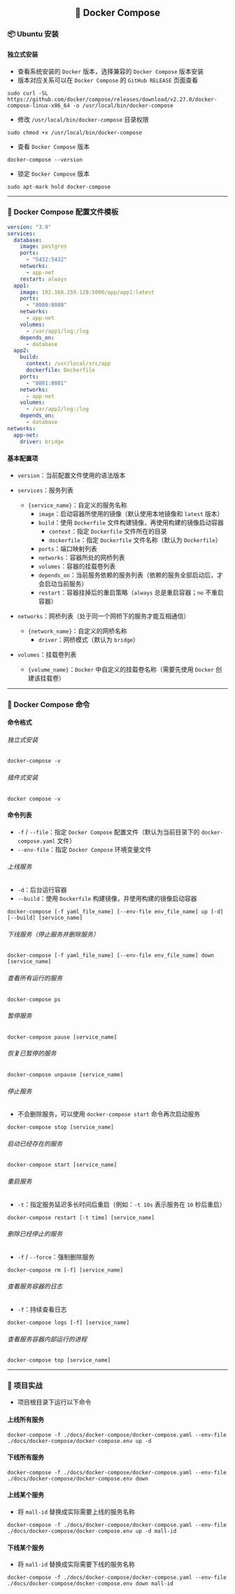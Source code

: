 <h2 align="center">📔 Docker Compose</h2>

### 📦 Ubuntu 安装

#### 独立式安装

* 查看系统安装的 `Docker` 版本，选择兼容的 `Docker Compose` 版本安装
* 版本对应关系可以在 `Docker Compose` 的 `GitHub RELEASE` 页面查看

```shell
sudo curl -SL https://github.com/docker/compose/releases/download/v2.27.0/docker-compose-linux-x86_64 -o /usr/local/bin/docker-compose
```

* 修改 `/usr/local/bin/docker-compose` 目录权限

```shell
sudo chmod +x /usr/local/bin/docker-compose
```

* 查看 `Docker Compose` 版本

```shell
docker-compose --version
```

* 锁定 `Docker Compose` 版本

```shell
sudo apt-mark hold docker-compose
```

---

### 🐳 Docker Compose 配置文件模板

```yaml
version: "3.9"
services:
  database:
    image: postgres
    ports:
      - "5432:5432"
    networks:
      - app-net
    restart: always
  app1:
    image: 192.168.159.128:5000/app/app1:latest
    ports:
      - "8080:8080"
    networks:
      - app-net
    volumes:
      - /var/app1/log:/log
    depends_on:
      - database
  app2:
    build:
      context: /usr/local/src/app
      dockerfile: Dockerfile
    ports:
      - "8081:8081"
    networks:
      - app-net
    volumes:
      - /var/app2/log:/log
    depends_on:
      - database
networks:
  app-net:
    driver: bridge
```

#### 基本配置项

* `version`：当前配置文件使用的语法版本


* `services`：服务列表
    * `{service_name}`：自定义的服务名称
        * `image`：启动容器所使用的镜像（默认使用本地镜像和 `latest` 版本）
        * `build`：使用 `Dockerfile` 文件构建镜像，再使用构建的镜像启动容器
            * `context`：指定 `Dockerfile` 文件所在的目录
            * `dockerfile`：指定 `Dockerfile` 文件名称（默认为 `Dockerfile`）
        * `ports`：端口映射列表
        * `networks`：容器所处的网桥列表
        * `volumes`：容器的挂载卷列表
        * `depends_on`：当前服务依赖的服务列表（依赖的服务全部启动后，才会启动当前服务）
        * `restart`：容器挂掉后的重启策略（`always` 总是重启容器；`no` 不重启容器）


* `networks`：网桥列表（处于同一个网桥下的服务才能互相通信）
    * `{network_name}`：自定义的网桥名称
        * `driver`：网桥模式（默认为 `bridge`）


* `volumes`：挂载卷列表
    * `{volume_name}`：`Docker` 中自定义的挂载卷名称（需要先使用 `Docker` 创建该挂载卷）

---

### 🔑 Docker Compose 命令

#### 命令格式

###### 独立式安装

```shell
docker-compose -v
```

###### 插件式安装

```shell
docker compose -v
```  

#### 命令列表

* `-f` / `--file`：指定 `Docker Compose` 配置文件（默认为当前目录下的 `docker-compose.yaml` 文件）
* `--env-file`：指定 `Docker Compose` 环境变量文件

###### 上线服务

* `-d`：后台运行容器
* `--build`：使用 `Dockerfile` 构建镜像，并使用构建的镜像启动容器

```shell
docker-compose [-f yaml_file_name] [--env-file env_file_name] up [-d] [--build] [service_name]
```

###### 下线服务（停止服务并删除服务）

```shell
docker-compose [-f yaml_file_name] [--env-file env_file_name] down [service_name]
```

###### 查看所有运行的服务

```shell
docker-compose ps
```

###### 暂停服务

```shell
docker-compose pause [service_name]
```

###### 恢复已暂停的服务

```shell
docker-compose unpause [service_name]
```

###### 停止服务

* 不会删除服务，可以使用 `docker-compose start` 命令再次启动服务

```shell
docker-compose stop [service_name]
```

###### 启动已经存在的服务

```shell
docker-compose start [service_name]
```

###### 重启服务

* `-t`：指定服务延迟多长时间后重启（例如：`-t 10s` 表示服务在 `10` 秒后重启）

```shell
docker-compose restart [-t time] [service_name]
```

###### 删除已经停止的服务

* `-f` / `--force`：强制删除服务

```shell
docker-compose rm [-f] [service_name]
```

###### 查看服务容器的日志

* `-f`：持续查看日志

```shell
docker-compose logs [-f] [service_name]
```

###### 查看服务容器内部运行的进程

```shell
docker-compose top [service_name]
```

---

### 🏹 项目实战

* 项目根目录下运行以下命令

#### 上线所有服务

```shell
docker-compose -f ./docs/docker-compose/docker-compose.yaml --env-file ./docs/docker-compose/docker-compose.env up -d
```

#### 下线所有服务

```shell
docker-compose -f ./docs/docker-compose/docker-compose.yaml --env-file ./docs/docker-compose/docker-compose.env down
```

#### 上线某个服务

* 将 `mall-id` 替换成实际需要上线的服务名称

```shell
docker-compose -f ./docs/docker-compose/docker-compose.yaml --env-file ./docs/docker-compose/docker-compose.env up -d mall-id
```

#### 下线某个服务

* 将 `mall-id` 替换成实际需要下线的服务名称

```shell
docker-compose -f ./docs/docker-compose/docker-compose.yaml --env-file ./docs/docker-compose/docker-compose.env down mall-id
```
